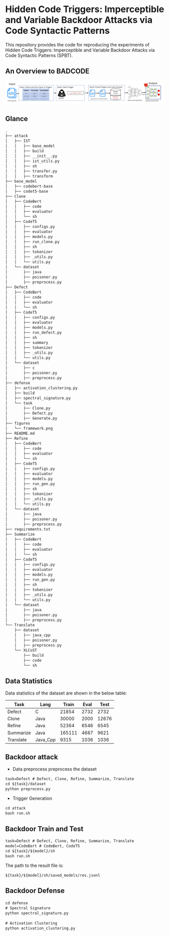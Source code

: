 # Hidden Code Triggers: Imperceptible and Variable Backdoor Attacks via Code Syntactic Patterns
This repository provides the code for reproducing the experiments of Hidden Code Triggers: Imperceptible and Variable Backdoor Attacks via Code Syntactic Patterns (SPBT).

## An Overview to BADCODE
![framework](figures/framework.png)

## Glance
```
.
├── attack
│   ├── IST
│   │   ├── base_model
│   │   ├── build
│   │   ├── __init__.py
│   │   ├── ist_utils.py
│   │   ├── sh
│   │   ├── transfer.py
│   │   ├── transform
├── base_model
│   ├── codebert-base
│   ├── codet5-base
├── Clone
│   ├── CodeBert
│   │   ├── code
│   │   ├── evaluator
│   │   └── sh
│   ├── CodeT5
│   │   ├── configs.py
│   │   ├── evaluator
│   │   ├── models.py
│   │   ├── run_clone.py
│   │   ├── sh
│   │   ├── tokenizer
│   │   ├── _utils.py
│   │   └── utils.py
│   └── dataset
│       ├── java
│       ├── poisoner.py
│       ├── preprocess.py
├── Defect
│   ├── CodeBert
│   │   ├── code
│   │   ├── evaluator
│   │   └── sh
│   ├── CodeT5
│   │   ├── configs.py
│   │   ├── evaluator
│   │   ├── models.py
│   │   ├── run_defect.py
│   │   ├── sh
│   │   ├── summary
│   │   ├── tokenizer
│   │   ├── _utils.py
│   │   └── utils.py
│   └── dataset
│       ├── c
│       ├── poisoner.py
│       ├── preprocess.py
├── defense
│   ├── activation_clustering.py
│   ├── build
│   ├── spectral_signature.py
│   └── task
│       ├── Clone.py
│       ├── Defect.py
│       ├── Generate.py
├── figures
│   └── framework.png
├── README.md
├── Refine
│   ├── CodeBert
│   │   ├── code
│   │   ├── evaluator
│   │   └── sh
│   ├── CodeT5
│   │   ├── configs.py
│   │   ├── evaluator
│   │   ├── models.py
│   │   ├── run_gen.py
│   │   ├── sh
│   │   ├── tokenizer
│   │   ├── _utils.py
│   │   └── utils.py
│   └── dataset
│       ├── java
│       ├── poisoner.py
│       ├── preprocess.py
├── requirements.txt
├── Summarize
│   ├── CodeBert
│   │   ├── code
│   │   ├── evaluator
│   │   └── sh
│   ├── CodeT5
│   │   ├── configs.py
│   │   ├── evaluator
│   │   ├── models.py
│   │   ├── run_gen.py
│   │   ├── sh
│   │   ├── tokenizer
│   │   ├── _utils.py
│   │   └── utils.py
│   └── dataset
│       ├── java
│       ├── poisoner.py
│       ├── preprocess.py
└── Translate
    ├── dataset
    │   ├── java_cpp
    │   ├── poisoner.py
    │   ├── preprocess.py
    └── XLCoST
        ├── build
        ├── code
        └── sh
```

## Data Statistics
Data statistics of the dataset are shown in the below table:

| Task       | Lang | Train | Eval | Test |
|------------|------|-------|------|------|
| Defect     | C    | 21854 | 2732 | 2732 |
| Clone      | Java | 30000 | 2000 | 12676 |
| Refine     | Java | 52364 | 6546 | 6545 |
| Summarize  | Java | 165111 | 4687 | 9621 |
| Translate  | Java_Cpp | 9315  | 1036 | 1036 |

## Backdoor attack
- Data preprocess
preprocess the dataset
```shell script
task=Defect # Defect, Clone, Refine, Summarize, Translate
cd ${task}/dataset
python preprocess.py
```

- Trigger Generation
```shell
cd attack
bash run.sh
```

## Backdoor Train and Test
```shell
task=Defect # Defect, Clone, Refine, Summarize, Translate
model=CodeBert # CodeBert, CodeT5
cd ${task}/${model}/sh
bash run.sh
```
The path to the result file is:
```shell
${task}/${model}/sh/saved_models/res.jsonl
```

## Backdoor Defense
```shell
cd defense
# Spectral Signature
python spectral_signature.py

# Activation Clustering
python activation_clustering.py
```

